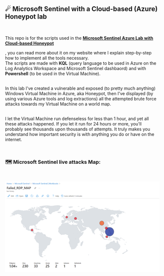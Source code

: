 <h2>☄ Microsoft Sentinel with a Cloud-based (Azure) Honeypot lab </h2>
<br />

This repo is for the scripts used in the  [<b>Microsoft Sentinel Azure Lab with Cloud-based Honeypot </b>](https://---) 

, you can read more about it on my website where I explain step-by-step how to implement all the tools necessary. <br />
The scripts are made with <b>KQL</b> (query language to be used in Azure on the Log Analytics Workspace and Microsoft Sentinel dashbaord) and with <b>Powershell</b> (to be used in the Virtual Machine). <br /> <br />

In this lab I've created a vulnerable and exposed (to pretty much anything) Windows Virtual Machine in Azure, aka Honeypot, then I've displayed (by using various Azure tools and log extractions) all the attempted brute force attacks towards my Virtual Machine on a world map. <br /> <br />

I let the Virtual Machine run defenseless for less than 1 hour, and yet all these attacks happened. If you let it run for 24 hours or more, you'll probably see thousands upon thousands of attempts. It truly makes you understand how important security is with anything you do or have on the internet.

<br />

<h3>🗺 Microsoft Sentinel live attacks Map: </h3>  <br />

![map-image](labsentinel10.png)
